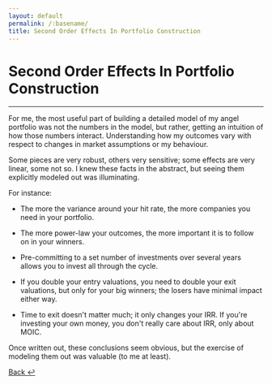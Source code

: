 ```yaml
---
layout: default
permalink: /:basename/
title: Second Order Effects In Portfolio Construction
---
```


# Second Order Effects In Portfolio Construction

----

For me, the most useful part of building a detailed model of my angel portfolio was not the numbers in the model, but rather, getting an intuition of how those numbers interact.  Understanding how my outcomes vary with respect to changes in market assumptions or my behaviour.  

Some pieces are very robust, others very sensitive; some effects are very linear, some not so.  I knew these facts in the abstract, but seeing them explicitly modeled out was illuminating.

For instance:

* The more the variance around your hit rate, the more companies you need in your portfolio.

* The more power-law your outcomes, the more important it is to follow on in your winners.  
* Pre-committing to a set number of investments over several years allows you to invest all through the cycle.

* If you double your entry valuations, you need to double your exit valuations, but only for your big winners; the losers have minimal impact either way.

* Time to exit doesn't matter much; it only changes your IRR.  If you're investing your own money, you don't really care about IRR, only about MOIC.

Once written out, these conclusions seem obvious, but the exercise of modeling them out was valuable (to me at least). 


[Back ↩](/investing-in-public)

<br/>
<br/>
<br/>